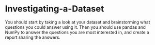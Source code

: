 # Investigating-a-Dataset
You should start by taking a look at your dataset and brainstorming what questions you could answer using it. Then you should use pandas and NumPy to answer the questions you are most interested in, and create a report sharing the answers.
